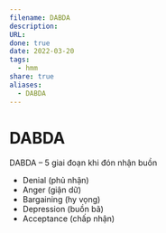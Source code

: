 ```yaml
---
filename: DABDA
description: 
URL: 
done: true
date: 2022-03-20
tags:
  - hmm
share: true
aliases:
  - DABDA
---
```


# DABDA

DABDA – 5 giai đoạn khi đón nhận buồn

- Denial (phủ nhận)
- Anger (giận dữ)
- Bargaining (hy vọng)
- Depression (buồn bã)
- Acceptance (chấp nhận)
